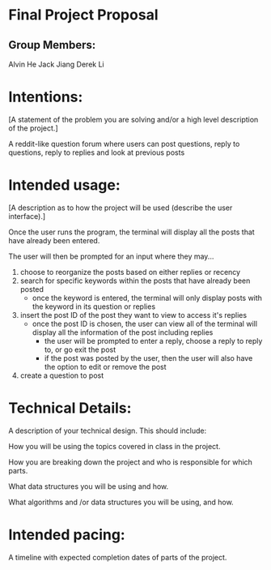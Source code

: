 # Final Project Proposal

## Group Members:
Alvin He
Jack Jiang
Derek Li
       
# Intentions:
[A statement of the problem you are solving and/or a high level description of the project.]

A reddit-like question forum where users can post questions, reply to questions, reply to replies and look at previous posts

    
# Intended usage:
[A description as to how the project will be used (describe the user interface).]
  
Once the user runs the program, the terminal will display all the posts that have already been entered. 

The user will then be prompted for an input where they may...
1. choose to reorganize the posts based on either replies or recency
2. search for specific keywords within the posts that have already been posted
    - once the keyword is entered, the terminal will only display posts with the keyword in its question or replies
3. insert the post ID of the post they want to view to access it's replies
    - once the post ID is chosen, the user can view all of the terminal will display all the information of the post including replies
        - the user will be prompted to enter a reply, choose a reply to reply to, or go exit the post
        - if the post was posted by the user, then the user will also have the option to edit or remove the post
4. create a question to post




# Technical Details:

A description of your technical design. This should include:
   
How you will be using the topics covered in class in the project.
     
How you are breaking down the project and who is responsible for which parts.
  
What data structures you will be using and how.
     
What algorithms and /or data structures you will be using, and how.
    
# Intended pacing:

A timeline with expected completion dates of parts of the project.
